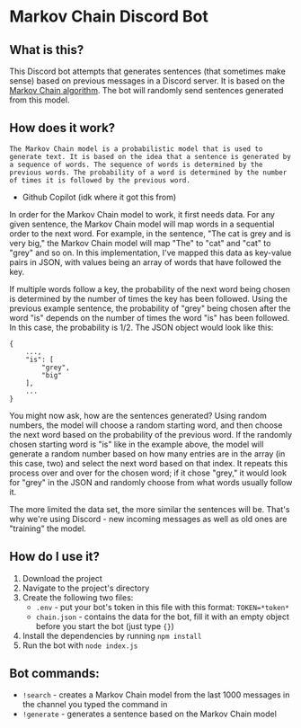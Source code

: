# Markov Chain Discord Bot

## What is this?

This Discord bot attempts that generates sentences (that sometimes make sense) based on previous messages in a Discord server. It is based on the [Markov Chain algorithm](https://en.wikipedia.org/wiki/Markov_chain). The bot will randomly send sentences generated from this model.

## How does it work?

``` The Markov Chain model is a probabilistic model that is used to generate text. It is based on the idea that a sentence is generated by a sequence of words. The sequence of words is determined by the previous words. The probability of a word is determined by the number of times it is followed by the previous word. ```
 
 * Github Copilot (idk where it got this from)

In order for the Markov Chain model to work, it first needs data. For any given sentence, the Markov Chain model will map words in a sequential order to the next word. For example, in the sentence, "The cat is grey and is very big," the Markov Chain model will map "The" to "cat" and "cat" to "grey" and so on. In this implementation, I've mapped this data as key-value pairs in JSON, with values being an array of words that have followed the key. 

If multiple words follow a key, the probability of the next word being chosen is determined by the number of times the key has been followed. Using the previous example sentence, the probability of "grey" being chosen after the word "is" depends on the number of times the word "is" has been followed. In this case, the probability is 1/2. The JSON object would look like this: 

```
{
    ...,
    "is": [
        "grey",
        "big"
    ],
    ...
}
```

You might now ask, how are the sentences generated? Using random numbers, the model will choose a random starting word, and then choose the next word based on the probability of the previous word. If the randomly chosen starting word is "is" like in the example above, the model will generate a random number based on how many entries are in the array (in this case, two) and select the next word based on that index. It repeats this process over and over for the chosen word; if it chose "grey," it would look for "grey" in the JSON and randomly choose from what words usually follow it. 

The more limited the data set, the more similar the sentences will be. That's why we're using Discord - new incoming messages as well as old ones are "training" the model.

## How do I use it?
1. Download the project
2. Navigate to the project's directory
3. Create the following two files:
    * `.env` - put your bot's token in this file with this format: `TOKEN=*token*`
    * `chain.json` - contains the data for the bot, fill it with an empty object before you start the bot (just type `{}`)
4. Install the dependencies by running `npm install`
5. Run the bot with `node index.js`

## Bot commands:
* `!search` - creates a Markov Chain model from the last 1000 messages in the channel you typed the command in
* `!generate` - generates a sentence based on the Markov Chain model
